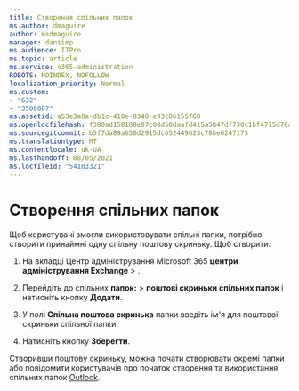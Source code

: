 ```yaml
---
title: Створення спільних папок
ms.author: dmaguire
author: msdmaguire
manager: dansimp
ms.audience: ITPro
ms.topic: article
ms.service: o365-administration
ROBOTS: NOINDEX, NOFOLLOW
localization_priority: Normal
ms.custom:
- "632"
- "3500007"
ms.assetid: a53e3a0a-db1c-410e-8340-e93c06155f60
ms.openlocfilehash: f380ad158108e07c08d50daafd415a5847df730c1bf4715d70aab7c30860f4d6
ms.sourcegitcommit: b5f7da89a650d2915dc652449623c78be6247175
ms.translationtype: MT
ms.contentlocale: uk-UA
ms.lasthandoff: 08/05/2021
ms.locfileid: "54103321"
---
```

# <a name="creating-public-folders"></a>Створення спільних папок

Щоб користувачі змогли використовувати спільні папки, потрібно створити принаймні одну спільну поштову скриньку. Щоб створити:
  
1. На вкладці Центр адміністрування Microsoft 365 **центри адміністрування Exchange** \> .

2. Перейдіть до спільних **папок:** \> **поштові скриньки спільних папок** і натисніть кнопку **Додати.**

3. У полі **Спільна поштова скринька** папки введіть ім'я для поштової скриньки спільної папки.

4. Натисніть кнопку **Зберегти**.

Створивши поштову скриньку, можна почати створювати окремі папки або повідомити користувачів про початок створення та використання спільних папок [Outlook](https://support.office.com/article/Create-and-share-a-public-folder-in-Outlook-a2835011-d524-4a5c-a207-05c159bb2a97).
  